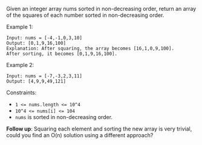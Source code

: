 Given an integer array nums sorted in non-decreasing order, return an array of the squares of each number sorted in non-decreasing order.

Example 1:

```
Input: nums = [-4,-1,0,3,10]
Output: [0,1,9,16,100]
Explanation: After squaring, the array becomes [16,1,0,9,100]. 
After sorting, it becomes [0,1,9,16,100].
```

Example 2:

```
Input: nums = [-7,-3,2,3,11]
Output: [4,9,9,49,121]
```

Constraints:

- `1 <= nums.length <= 10^4`
- `10^4 <= nums[i] <= 104`
- `nums` is sorted in non-decreasing order.

**Follow up**: Squaring each element and sorting the new array is very trivial, could you find an O(n) solution using a different approach?